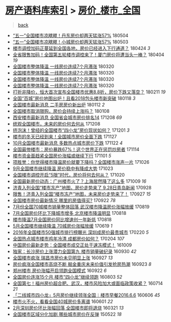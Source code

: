 [房产语料库索引](../../README.md)  > [房价_楼市_全国](房价_楼市_全国.md)
====
> [back](../README.md)

- [“五一”全国楼市凉飕飕！丹东房价却两天猛涨57%](http://jkwz.applinzi.com/ittc/7099021487174583307.html#%E2%80%9C%E4%BA%94%E4%B8%80%E2%80%9D%E5%85%A8%E5%9B%BD%E6%A5%BC%E5%B8%82%E5%87%89%E9%A3%95%E9%A3%95%EF%BC%81%E4%B8%B9%E4%B8%9C%E6%88%BF%E4%BB%B7%E5%8D%B4%E4%B8%A4%E5%A4%A9%E7%8C%9B%E6%B6%A857%25) 180504  
- [“五一”全国楼市凉飕飕！小城房价却两天猛涨57%](http://jkwz.applinzi.com/ittc/7098775753527395335.html#%E2%80%9C%E4%BA%94%E4%B8%80%E2%80%9D%E5%85%A8%E5%9B%BD%E6%A5%BC%E5%B8%82%E5%87%89%E9%A3%95%E9%A3%95%EF%BC%81%E5%B0%8F%E5%9F%8E%E6%88%BF%E4%BB%B7%E5%8D%B4%E4%B8%A4%E5%A4%A9%E7%8C%9B%E6%B6%A857%25) 180503  
- [楼市调控加码正蔓延到全国各地，房价已经进入下行通道？](http://jkwz.applinzi.com/ittc/7095579350546252811.html#%E6%A5%BC%E5%B8%82%E8%B0%83%E6%8E%A7%E5%8A%A0%E7%A0%81%E6%AD%A3%E8%94%93%E5%BB%B6%E5%88%B0%E5%85%A8%E5%9B%BD%E5%90%84%E5%9C%B0%EF%BC%8C%E6%88%BF%E4%BB%B7%E5%B7%B2%E7%BB%8F%E8%BF%9B%E5%85%A5%E4%B8%8B%E8%A1%8C%E9%80%9A%E9%81%93%EF%BC%9F) 180424 *3* 
- [全省限售加码！全国第五轮楼市调控来了！厦门房价将遭当头一棒？](http://jkwz.applinzi.com/ittc/7088039082712368135.html#%E5%85%A8%E7%9C%81%E9%99%90%E5%94%AE%E5%8A%A0%E7%A0%81%EF%BC%81%E5%85%A8%E5%9B%BD%E7%AC%AC%E4%BA%94%E8%BD%AE%E6%A5%BC%E5%B8%82%E8%B0%83%E6%8E%A7%E6%9D%A5%E4%BA%86%EF%BC%81%E5%8E%A6%E9%97%A8%E6%88%BF%E4%BB%B7%E5%B0%86%E9%81%AD%E5%BD%93%E5%A4%B4%E4%B8%80%E6%A3%92%EF%BC%9F) 180404 *19* 
- [全国楼市整体降温 一线房价连续7个月滞涨](http://jkwz.applinzi.com/ittc/7082487008222249990.html#%E5%85%A8%E5%9B%BD%E6%A5%BC%E5%B8%82%E6%95%B4%E4%BD%93%E9%99%8D%E6%B8%A9+%E4%B8%80%E7%BA%BF%E6%88%BF%E4%BB%B7%E8%BF%9E%E7%BB%AD7%E4%B8%AA%E6%9C%88%E6%BB%9E%E6%B6%A8) 180320  
- [全国楼市整体降温 一线房价连续7个月滞涨](http://jkwz.applinzi.com/ittc/7082464167871382539.html#%E5%85%A8%E5%9B%BD%E6%A5%BC%E5%B8%82%E6%95%B4%E4%BD%93%E9%99%8D%E6%B8%A9+%E4%B8%80%E7%BA%BF%E6%88%BF%E4%BB%B7%E8%BF%9E%E7%BB%AD7%E4%B8%AA%E6%9C%88%E6%BB%9E%E6%B6%A8) 180320  
- [全国楼市整体降温 一线房价连续7个月滞涨](http://jkwz.applinzi.com/ittc/7082463479242163216.html#%E5%85%A8%E5%9B%BD%E6%A5%BC%E5%B8%82%E6%95%B4%E4%BD%93%E9%99%8D%E6%B8%A9+%E4%B8%80%E7%BA%BF%E6%88%BF%E4%BB%B7%E8%BF%9E%E7%BB%AD7%E4%B8%AA%E6%9C%88%E6%BB%9E%E6%B6%A8) 180320  
- [全国楼市整体降温 一线房价连续7个月滞涨](http://jkwz.applinzi.com/ittc/7082452349748773894.html#%E5%85%A8%E5%9B%BD%E6%A5%BC%E5%B8%82%E6%95%B4%E4%BD%93%E9%99%8D%E6%B8%A9+%E4%B8%80%E7%BA%BF%E6%88%BF%E4%BB%B7%E8%BF%9E%E7%BB%AD7%E4%B8%AA%E6%9C%88%E6%BB%9E%E6%B6%A8) 180320  
- [打折非降价，恒大首次宣布全国楼市优惠8.8折，房价下跌又落空？](http://jkwz.applinzi.com/ittc/7068822375850574865.html#%E6%89%93%E6%8A%98%E9%9D%9E%E9%99%8D%E4%BB%B7%EF%BC%8C%E6%81%92%E5%A4%A7%E9%A6%96%E6%AC%A1%E5%AE%A3%E5%B8%83%E5%85%A8%E5%9B%BD%E6%A5%BC%E5%B8%82%E4%BC%98%E6%83%A08.8%E6%8A%98%EF%BC%8C%E6%88%BF%E4%BB%B7%E4%B8%8B%E8%B7%8C%E5%8F%88%E8%90%BD%E7%A9%BA%EF%BC%9F) 180211 *19* 
- [全国“百城”房价地图出炉！且看2018包头楼市新突破](http://jkwz.applinzi.com/ittc/7059870119977550855.html#%E5%85%A8%E5%9B%BD%E2%80%9C%E7%99%BE%E5%9F%8E%E2%80%9D%E6%88%BF%E4%BB%B7%E5%9C%B0%E5%9B%BE%E5%87%BA%E7%82%89%EF%BC%81%E4%B8%94%E7%9C%8B2018%E5%8C%85%E5%A4%B4%E6%A5%BC%E5%B8%82%E6%96%B0%E7%AA%81%E7%A0%B4) 180118 *3* 
- [全国楼市最新消息 二手房房价新出炉](http://jkwz.applinzi.com/ittc/7057663409011557382.html#%E5%85%A8%E5%9B%BD%E6%A5%BC%E5%B8%82%E6%9C%80%E6%96%B0%E6%B6%88%E6%81%AF+%E4%BA%8C%E6%89%8B%E6%88%BF%E6%88%BF%E4%BB%B7%E6%96%B0%E5%87%BA%E7%82%89) 180112 *2* 
- [全国楼市取消限购，房价会持续上涨吗？](http://jkwz.applinzi.com/ittc/7056194360528339984.html#%E5%85%A8%E5%9B%BD%E6%A5%BC%E5%B8%82%E5%8F%96%E6%B6%88%E9%99%90%E8%B4%AD%EF%BC%8C%E6%88%BF%E4%BB%B7%E4%BC%9A%E6%8C%81%E7%BB%AD%E4%B8%8A%E6%B6%A8%E5%90%97%EF%BC%9F) 180108  
- [西安楼市最新消息 全国省会城市房价排名14](http://jkwz.applinzi.com/ittc/7044673342013965328.html#%E8%A5%BF%E5%AE%89%E6%A5%BC%E5%B8%82%E6%9C%80%E6%96%B0%E6%B6%88%E6%81%AF+%E5%85%A8%E5%9B%BD%E7%9C%81%E4%BC%9A%E5%9F%8E%E5%B8%82%E6%88%BF%E4%BB%B7%E6%8E%92%E5%90%8D14) 171208 *69* 
- [统观全国楼市，未来的房价何去何从](http://jkwz.applinzi.com/ittc/7044636411062387729.html#%E7%BB%9F%E8%A7%82%E5%85%A8%E5%9B%BD%E6%A5%BC%E5%B8%82%EF%BC%8C%E6%9C%AA%E6%9D%A5%E7%9A%84%E6%88%BF%E4%BB%B7%E4%BD%95%E5%8E%BB%E4%BD%95%E4%BB%8E) 171208  
- [挤泡沫！曾经的全国楼市“四小龙”房价现状如何？](http://jkwz.applinzi.com/ittc/7042037666403582993.html#%E6%8C%A4%E6%B3%A1%E6%B2%AB%EF%BC%81%E6%9B%BE%E7%BB%8F%E7%9A%84%E5%85%A8%E5%9B%BD%E6%A5%BC%E5%B8%82%E2%80%9C%E5%9B%9B%E5%B0%8F%E9%BE%99%E2%80%9D%E6%88%BF%E4%BB%B7%E7%8E%B0%E7%8A%B6%E5%A6%82%E4%BD%95%EF%BC%9F) 171201 *3* 
- [楼市的冬天已经到来！全国城市房价全面下跌](http://jkwz.applinzi.com/ittc/7040535589441504273.html#%E6%A5%BC%E5%B8%82%E7%9A%84%E5%86%AC%E5%A4%A9%E5%B7%B2%E7%BB%8F%E5%88%B0%E6%9D%A5%EF%BC%81%E5%85%A8%E5%9B%BD%E5%9F%8E%E5%B8%82%E6%88%BF%E4%BB%B7%E5%85%A8%E9%9D%A2%E4%B8%8B%E8%B7%8C) 171127  
- [10月全国楼市最新消息 多数热点城市房价下跌](http://jkwz.applinzi.com/ittc/7038737465685328912.html#10%E6%9C%88%E5%85%A8%E5%9B%BD%E6%A5%BC%E5%B8%82%E6%9C%80%E6%96%B0%E6%B6%88%E6%81%AF+%E5%A4%9A%E6%95%B0%E7%83%AD%E7%82%B9%E5%9F%8E%E5%B8%82%E6%88%BF%E4%BB%B7%E4%B8%8B%E8%B7%8C) 171122 *4* 
- [全国最惨楼市：房价暴跌67%！这个世界正在惩罚炒房者](http://jkwz.applinzi.com/ittc/7035835330220000272.html#%E5%85%A8%E5%9B%BD%E6%9C%80%E6%83%A8%E6%A5%BC%E5%B8%82%EF%BC%9A%E6%88%BF%E4%BB%B7%E6%9A%B4%E8%B7%8C67%25%EF%BC%81%E8%BF%99%E4%B8%AA%E4%B8%96%E7%95%8C%E6%AD%A3%E5%9C%A8%E6%83%A9%E7%BD%9A%E7%82%92%E6%88%BF%E8%80%85) 171114  
- [楼市资金面趋紧全国房价涨幅或继续下行](http://jkwz.applinzi.com/ittc/7030793556816561169.html#%E6%A5%BC%E5%B8%82%E8%B5%84%E9%87%91%E9%9D%A2%E8%B6%8B%E7%B4%A7%E5%85%A8%E5%9B%BD%E6%88%BF%E4%BB%B7%E6%B6%A8%E5%B9%85%E6%88%96%E7%BB%A7%E7%BB%AD%E4%B8%8B%E8%A1%8C) 171101 *5* 
- [项胜誉：你觉得楼市降温房价就要下降吗？全国楼市涨声一片](http://jkwz.applinzi.com/ittc/7028470250092364817.html#%E9%A1%B9%E8%83%9C%E8%AA%89%EF%BC%9A%E4%BD%A0%E8%A7%89%E5%BE%97%E6%A5%BC%E5%B8%82%E9%99%8D%E6%B8%A9%E6%88%BF%E4%BB%B7%E5%B0%B1%E8%A6%81%E4%B8%8B%E9%99%8D%E5%90%97%EF%BC%9F%E5%85%A8%E5%9B%BD%E6%A5%BC%E5%B8%82%E6%B6%A8%E5%A3%B0%E4%B8%80%E7%89%87) 171026  
- [9月全国楼市继续降温 房价稳中有降成大势](http://jkwz.applinzi.com/ittc/7027684910490453008.html#9%E6%9C%88%E5%85%A8%E5%9B%BD%E6%A5%BC%E5%B8%82%E7%BB%A7%E7%BB%AD%E9%99%8D%E6%B8%A9+%E6%88%BF%E4%BB%B7%E7%A8%B3%E4%B8%AD%E6%9C%89%E9%99%8D%E6%88%90%E5%A4%A7%E5%8A%BF) 171023  
- [全国楼市调控开启“5限”时代，房价将何去何从？](http://jkwz.applinzi.com/ittc/7026511650620965904.html#%E5%85%A8%E5%9B%BD%E6%A5%BC%E5%B8%82%E8%B0%83%E6%8E%A7%E5%BC%80%E5%90%AF%E2%80%9C5%E9%99%90%E2%80%9D%E6%97%B6%E4%BB%A3%EF%BC%8C%E6%88%BF%E4%BB%B7%E5%B0%86%E4%BD%95%E5%8E%BB%E4%BD%95%E4%BB%8E%EF%BC%9F) 171020  
- [全国最新房价动态：广州楼市火了？上海居然降了这么多](http://jkwz.applinzi.com/ittc/7022402768449569808.html#%E5%85%A8%E5%9B%BD%E6%9C%80%E6%96%B0%E6%88%BF%E4%BB%B7%E5%8A%A8%E6%80%81%EF%BC%9A%E5%B9%BF%E5%B7%9E%E6%A5%BC%E5%B8%82%E7%81%AB%E4%BA%86%EF%BC%9F%E4%B8%8A%E6%B5%B7%E5%B1%85%E7%84%B6%E9%99%8D%E4%BA%86%E8%BF%99%E4%B9%88%E5%A4%9A) 171009 *16* 
- [济青入列全国“楼市冻产”地图，房价走势来了 9.28日青岛新闻](http://jkwz.applinzi.com/ittc/7018419883140973584.html#%E6%B5%8E%E9%9D%92%E5%85%A5%E5%88%97%E5%85%A8%E5%9B%BD%E2%80%9C%E6%A5%BC%E5%B8%82%E5%86%BB%E4%BA%A7%E2%80%9D%E5%9C%B0%E5%9B%BE%EF%BC%8C%E6%88%BF%E4%BB%B7%E8%B5%B0%E5%8A%BF%E6%9D%A5%E4%BA%86+9.28%E6%97%A5%E9%9D%92%E5%B2%9B%E6%96%B0%E9%97%BB) 170928  
- [限售！济青入列全国“楼市冻产”地图，未来房价走势来了！](http://jkwz.applinzi.com/ittc/7018088019092046864.html#%E9%99%90%E5%94%AE%EF%BC%81%E6%B5%8E%E9%9D%92%E5%85%A5%E5%88%97%E5%85%A8%E5%9B%BD%E2%80%9C%E6%A5%BC%E5%B8%82%E5%86%BB%E4%BA%A7%E2%80%9D%E5%9C%B0%E5%9B%BE%EF%BC%8C%E6%9C%AA%E6%9D%A5%E6%88%BF%E4%BB%B7%E8%B5%B0%E5%8A%BF%E6%9D%A5%E4%BA%86%EF%BC%81) 170927 *15* 
- [全国楼市房价最新情况 哪里的房值得买?](http://jkwz.applinzi.com/ittc/7016099063794238481.html#%E5%85%A8%E5%9B%BD%E6%A5%BC%E5%B8%82%E6%88%BF%E4%BB%B7%E6%9C%80%E6%96%B0%E6%83%85%E5%86%B5+%E5%93%AA%E9%87%8C%E7%9A%84%E6%88%BF%E5%80%BC%E5%BE%97%E4%B9%B0%3F) 170922 *78* 
- [7月份全国70城楼市销量整体回落 武汉楼市降温房价涨幅放缓](http://jkwz.applinzi.com/ittc/7003458466386281489.html#7%E6%9C%88%E4%BB%BD%E5%85%A8%E5%9B%BD70%E5%9F%8E%E6%A5%BC%E5%B8%82%E9%94%80%E9%87%8F%E6%95%B4%E4%BD%93%E5%9B%9E%E8%90%BD+%E6%AD%A6%E6%B1%89%E6%A5%BC%E5%B8%82%E9%99%8D%E6%B8%A9%E6%88%BF%E4%BB%B7%E6%B6%A8%E5%B9%85%E6%94%BE%E7%BC%93) 170819  
- [7月全国房价环比下降城市增多 北京楼市降温明显](http://jkwz.applinzi.com/ittc/7003175269425480720.html#7%E6%9C%88%E5%85%A8%E5%9B%BD%E6%88%BF%E4%BB%B7%E7%8E%AF%E6%AF%94%E4%B8%8B%E9%99%8D%E5%9F%8E%E5%B8%82%E5%A2%9E%E5%A4%9A+%E5%8C%97%E4%BA%AC%E6%A5%BC%E5%B8%82%E9%99%8D%E6%B8%A9%E6%98%8E%E6%98%BE) 170818  
- [楼市降温7月全国房价同比增速创一年新低](http://jkwz.applinzi.com/ittc/7003131267405841424.html#%E6%A5%BC%E5%B8%82%E9%99%8D%E6%B8%A97%E6%9C%88%E5%85%A8%E5%9B%BD%E6%88%BF%E4%BB%B7%E5%90%8C%E6%AF%94%E5%A2%9E%E9%80%9F%E5%88%9B%E4%B8%80%E5%B9%B4%E6%96%B0%E4%BD%8E) 170818  
- [5月全国楼市继续降温 70城房价涨幅放缓](http://jkwz.applinzi.com/ittc/6980893385752577028.html#5%E6%9C%88%E5%85%A8%E5%9B%BD%E6%A5%BC%E5%B8%82%E7%BB%A7%E7%BB%AD%E9%99%8D%E6%B8%A9+70%E5%9F%8E%E6%88%BF%E4%BB%B7%E6%B6%A8%E5%B9%85%E6%94%BE%E7%BC%93) 170619 *1* 
- [2016年全国楼市50强城市排行榜曝光 深圳成房价最贵城市](http://jkwz.applinzi.com/ittc/6936833667812033541.html#2016%E5%B9%B4%E5%85%A8%E5%9B%BD%E6%A5%BC%E5%B8%8250%E5%BC%BA%E5%9F%8E%E5%B8%82%E6%8E%92%E8%A1%8C%E6%A6%9C%E6%9B%9D%E5%85%89+%E6%B7%B1%E5%9C%B3%E6%88%90%E6%88%BF%E4%BB%B7%E6%9C%80%E8%B4%B5%E5%9F%8E%E5%B8%82) 170220 *5* 
- [全国热点城市楼市鸡年冷清 成都房价如何？](http://jkwz.applinzi.com/ittc/6930874809243403268.html#%E5%85%A8%E5%9B%BD%E7%83%AD%E7%82%B9%E5%9F%8E%E5%B8%82%E6%A5%BC%E5%B8%82%E9%B8%A1%E5%B9%B4%E5%86%B7%E6%B8%85+%E6%88%90%E9%83%BD%E6%88%BF%E4%BB%B7%E5%A6%82%E4%BD%95%EF%BC%9F) 170204 *107* 
- [中国房价最新走势：全国楼市成交正处于速冻模式！](http://jkwz.applinzi.com/ittc/6886776656194176005.html#%E4%B8%AD%E5%9B%BD%E6%88%BF%E4%BB%B7%E6%9C%80%E6%96%B0%E8%B5%B0%E5%8A%BF%EF%BC%9A%E5%85%A8%E5%9B%BD%E6%A5%BC%E5%B8%82%E6%88%90%E4%BA%A4%E6%AD%A3%E5%A4%84%E4%BA%8E%E9%80%9F%E5%86%BB%E6%A8%A1%E5%BC%8F%EF%BC%81) 161009  
- [独家：长沙房价上涨潜力全国第九 楼市销量破纪录](http://jkwz.applinzi.com/ittc/6883616793565856773.html#%E7%8B%AC%E5%AE%B6%EF%BC%9A%E9%95%BF%E6%B2%99%E6%88%BF%E4%BB%B7%E4%B8%8A%E6%B6%A8%E6%BD%9C%E5%8A%9B%E5%85%A8%E5%9B%BD%E7%AC%AC%E4%B9%9D+%E6%A5%BC%E5%B8%82%E9%94%80%E9%87%8F%E7%A0%B4%E7%BA%AA%E5%BD%95) 160930 *42* 
- [全国楼市疯涨 瑞昌市房价未见明显上涨](http://jkwz.applinzi.com/ittc/6882489111033676804.html#%E5%85%A8%E5%9B%BD%E6%A5%BC%E5%B8%82%E7%96%AF%E6%B6%A8+%E7%91%9E%E6%98%8C%E5%B8%82%E6%88%BF%E4%BB%B7%E6%9C%AA%E8%A7%81%E6%98%8E%E6%98%BE%E4%B8%8A%E6%B6%A8) 160927 *13* 
- [房价疯涨全国楼市高烧不断 掘金重庆未来价值引发抢房热潮](http://jkwz.applinzi.com/ittc/6880909803387356165.html#%E6%88%BF%E4%BB%B7%E7%96%AF%E6%B6%A8%E5%85%A8%E5%9B%BD%E6%A5%BC%E5%B8%82%E9%AB%98%E7%83%A7%E4%B8%8D%E6%96%AD+%E6%8E%98%E9%87%91%E9%87%8D%E5%BA%86%E6%9C%AA%E6%9D%A5%E4%BB%B7%E5%80%BC%E5%BC%95%E5%8F%91%E6%8A%A2%E6%88%BF%E7%83%AD%E6%BD%AE) 160923 *8* 
- [郑州楼市 房价涨幅开启领跑全国模式](http://jkwz.applinzi.com/ittc/6880606613303460868.html#%E9%83%91%E5%B7%9E%E6%A5%BC%E5%B8%82+%E6%88%BF%E4%BB%B7%E6%B6%A8%E5%B9%85%E5%BC%80%E5%90%AF%E9%A2%86%E8%B7%91%E5%85%A8%E5%9B%BD%E6%A8%A1%E5%BC%8F) 160922 *6* 
- [全国房价连涨15个月 楼市“四小龙”继续领跑](http://jkwz.applinzi.com/ittc/6862142907720664069.html#%E5%85%A8%E5%9B%BD%E6%88%BF%E4%BB%B7%E8%BF%9E%E6%B6%A815%E4%B8%AA%E6%9C%88+%E6%A5%BC%E5%B8%82%E2%80%9C%E5%9B%9B%E5%B0%8F%E9%BE%99%E2%80%9D%E7%BB%A7%E7%BB%AD%E9%A2%86%E8%B7%91) 160803 *52* 
- [全国第七！福州房价超合肥、武汉，楼市风险加大或面临政策收紧？](http://jkwz.applinzi.com/ittc/6854796263995999237.html#%E5%85%A8%E5%9B%BD%E7%AC%AC%E4%B8%83%EF%BC%81%E7%A6%8F%E5%B7%9E%E6%88%BF%E4%BB%B7%E8%B6%85%E5%90%88%E8%82%A5%E3%80%81%E6%AD%A6%E6%B1%89%EF%BC%8C%E6%A5%BC%E5%B8%82%E9%A3%8E%E9%99%A9%E5%8A%A0%E5%A4%A7%E6%88%96%E9%9D%A2%E4%B8%B4%E6%94%BF%E7%AD%96%E6%94%B6%E7%B4%A7%EF%BC%9F) 160714 *21* 
- [「二线城市四小龙」5月房价继续领涨全国︱楼市早餐2016.6.6](http://jkwz.applinzi.com/ittc/6840489290601350149.html#%E3%80%8C%E4%BA%8C%E7%BA%BF%E5%9F%8E%E5%B8%82%E5%9B%9B%E5%B0%8F%E9%BE%99%E3%80%8D5%E6%9C%88%E6%88%BF%E4%BB%B7%E7%BB%A7%E7%BB%AD%E9%A2%86%E6%B6%A8%E5%85%A8%E5%9B%BD%EF%B8%B1%E6%A5%BC%E5%B8%82%E6%97%A9%E9%A4%902016.6.6) 160606 *45* 
- [楼市火不火，看看全国40城房价多离谱](http://jkwz.applinzi.com/ittc/6838822214916637701.html#%E6%A5%BC%E5%B8%82%E7%81%AB%E4%B8%8D%E7%81%AB%EF%BC%8C%E7%9C%8B%E7%9C%8B%E5%85%A8%E5%9B%BD40%E5%9F%8E%E6%88%BF%E4%BB%B7%E5%A4%9A%E7%A6%BB%E8%B0%B1) 160601 *22* 
- [2月深圳房价环比涨幅回落 全国楼市即将退烧](http://jkwz.applinzi.com/ittc/6812085850154206212.html#2%E6%9C%88%E6%B7%B1%E5%9C%B3%E6%88%BF%E4%BB%B7%E7%8E%AF%E6%AF%94%E6%B6%A8%E5%B9%85%E5%9B%9E%E8%90%BD+%E5%85%A8%E5%9B%BD%E6%A5%BC%E5%B8%82%E5%8D%B3%E5%B0%86%E9%80%80%E7%83%A7) 160321 *13* 
- [全国楼市区域分化加剧 哪些城市房价在反弹](http://jkwz.applinzi.com/ittc/547650611416865443.html#%E5%85%A8%E5%9B%BD%E6%A5%BC%E5%B8%82%E5%8C%BA%E5%9F%9F%E5%88%86%E5%8C%96%E5%8A%A0%E5%89%A7+%E5%93%AA%E4%BA%9B%E5%9F%8E%E5%B8%82%E6%88%BF%E4%BB%B7%E5%9C%A8%E5%8F%8D%E5%BC%B9) 150522 *18* 
